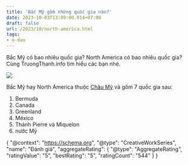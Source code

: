 ```yaml
---
title: 'Bắc Mỹ gồm những quốc gia nào?'
date: 2023-10-03T13:09:00.014+07:00
draft: false
url: /2023/10/north-america.html
tags: 
- o-dau
---
```


Bắc Mỹ có bao nhiêu quốc gia? North America có bao nhiêu quốc gia? Cùng TruongThanh.info tìm hiểu các bạn nhé.

[![](https://blogger.googleusercontent.com/img/b/R29vZ2xl/AVvXsEixfyOtH_oPzXoRtAjQTwd2nCKt4WudA_80ulxs-ILToOS1AnC71YWnLxzS7Mff0C_gYmZXjTHUi3PxBg748Xeq29iIUTIOQViisolRlErsWSVCahPaFv6npXzwiQYZ9sb3pyAoxCjuFJ9F1NlS0uiGNnvbcGlYEDVa2HT-erwdRa-3oJBAMTN6aP1fEZIT/s320/map-amerika.png)](https://blogger.googleusercontent.com/img/b/R29vZ2xl/AVvXsEixfyOtH_oPzXoRtAjQTwd2nCKt4WudA_80ulxs-ILToOS1AnC71YWnLxzS7Mff0C_gYmZXjTHUi3PxBg748Xeq29iIUTIOQViisolRlErsWSVCahPaFv6npXzwiQYZ9sb3pyAoxCjuFJ9F1NlS0uiGNnvbcGlYEDVa2HT-erwdRa-3oJBAMTN6aP1fEZIT/s400/map-amerika.png)

  

  

  

Bắc Mỹ hay North America thuộc [Châu Mỹ](https://www.truongthanh.info/2023/10/america.html) và gồm 7 quốc gia sau: 

1.  Bermuda
2.  Canada
3.  Greenland
4.  México
5.  Thánh Pierre và Miquelon
6.  nước Mỹ

  

  

{ "@context": "https://schema.org", "@type": "CreativeWorkSeries", "name": "Đánh giá", "aggregateRating": { "@type": "AggregateRating", "ratingValue": "5", "bestRating": "5", "ratingCount": "544" } }